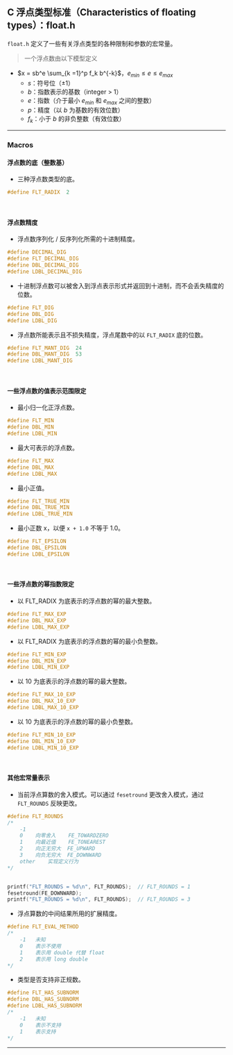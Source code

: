 ## C 浮点类型标准（Characteristics of floating types）：float.h

`float.h` 定义了一些有关浮点类型的各种限制和参数的宏常量。

> 一个浮点数由以下模型定义

- $x = sb^e \sum_{k =1}^p f_k b^{-k}$，$e_{min} \leq e \leq e_{max}$
  - $s$：符号位（$\pm 1$）
  - $b$：指数表示的基数（integer > 1）
  - $e$：指数（介于最小 $e_{min}$ 和 $e_{max}$ 之间的整数）
  - $p$：精度（以 $b$ 为基数的有效位数）
  - $f_k$：小于 $b$ 的非负整数（有效位数）

---
### Macros

#### 浮点数的底（整数基）

- 三种浮点数类型的底。

```c
#define FLT_RADIX  2
```

<br>

#### 浮点数精度

- 浮点数序列化 / 反序列化所需的十进制精度。

```c
#define DECIMAL_DIG
#define FLT_DECIMAL_DIG
#define DBL_DECIMAL_DIG
#define LDBL_DECIMAL_DIG
```

- 十进制浮点数可以被舍入到浮点表示形式并返回到十进制，而不会丢失精度的位数。

```c
#define FLT_DIG
#define DBL_DIG
#define LDBL_DIG
```

- 浮点数所能表示且不损失精度，浮点尾数中的以 `FLT_RADIX` 底的位数。

```c
#define FLT_MANT_DIG  24
#define DBL_MANT_DIG  53
#define LDBL_MANT_DIG  
```

<br>

#### 一些浮点数的值表示范围限定

- 最小归一化正浮点数。

```c
#define FLT_MIN
#define DBL_MIN
#define LDBL_MIN
```

- 最大可表示的浮点数。

```c
#define FLT_MAX
#define DBL_MAX
#define LDBL_MAX
```

- 最小正值。

```c
#define FLT_TRUE_MIN
#define DBL_TRUE_MIN
#define LDBL_TRUE_MIN
```

- 最小正数 x，以便 `x + 1.0` 不等于 1.0。

```c
#define FLT_EPSILON
#define DBL_EPSILON
#define LDBL_EPSILON
```

<br>

#### 一些浮点数的幂指数限定

- 以 FLT_RADIX 为底表示的浮点数的幂的最大整数。

```c
#define FLT_MAX_EXP
#define DBL_MAX_EXP
#define LDBL_MAX_EXP
```

- 以 FLT_RADIX 为底表示的浮点数的幂的最小负整数。

```c
#define FLT_MIN_EXP
#define DBL_MIN_EXP
#define LDBL_MIN_EXP
```

- 以 10 为底表示的浮点数的幂的最大整数。

```c
#define FLT_MAX_10_EXP
#define DBL_MAX_10_EXP
#define LDBL_MAX_10_EXP
```

- 以 10 为底表示的浮点数的幂的最小负整数。

```c
#define FLT_MIN_10_EXP
#define DBL_MIN_10_EXP
#define LDBL_MIN_10_EXP
```

<br>

#### 其他宏常量表示

- 当前浮点算数的舍入模式。可以通过 `fesetround` 更改舍入模式，通过 `FLT_ROUNDS` 反映更改。

```c
#define FLT_ROUNDS 
/*
    -1   
    0    向零舍入    FE_TOWARDZERO
    1    向最近值    FE_TONEAREST
    2    向正无穷大  FE_UPWARD
    3    向负无穷大  FE_DOWNWARD
    other    实现定义行为
*/


printf("FLT_ROUNDS = %d\n", FLT_ROUNDS);  // FLT_ROUNDS = 1
fesetround(FE_DOWNWARD);
printf("FLT_ROUNDS = %d\n", FLT_ROUNDS);  // FLT_ROUNDS = 3
```

- 浮点算数的中间结果所用的扩展精度。

```c
#define FLT_EVAL_METHOD 
/*
    -1   未知
    0    表示不使用
    1    表示用 double 代替 float
    2    表示用 long double
*/


```

- 类型是否支持非正规数。

```c
#define FLT_HAS_SUBNORM
#define DBL_HAS_SUBNORM
#define LDBL_HAS_SUBNORM
/*
    -1   未知
    0    表示不支持
    1    表示支持
*/
```

---